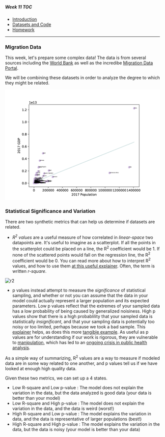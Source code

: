 ##### Week 11 TOC
- [Introduction](readme.md)
- [Datasets and Code](datasets.md)
- [Homework](homework.md)

-----

### Migration Data

This week, let's prepare some complex data! The data is from several sources including the [World Bank](https://data.worldbank.org/indicator/ny.gdp.mktp.cd) as well as the incredibe [Migration Data Portal](https://migrationdataportal.org/?i=stock_abs_&t=2017).

We will be combining these datasets in order to analyze the degree to which they might be related.

![plot.png](plot.png)

### Statistical Significance and Variation

There are two synthetic metrics that can help us determine if datasets are related.

- *R<sup>2</sup> values* are a useful measure of how correlated in *linear-space* two datapoints are. It's useful to imagine as a scatterplot. If all the points in the scatterplot could be placed on a line, the R<sup>2</sup> coefficient would be 1. If none of the scattered points would fall on the regression line, the R<sup>2</sup> coefficient would be 0. You can read more about how to interpret R<sup>2</sup> values, and how to use them [at this useful explainer](https://blog.minitab.com/blog/adventures-in-statistics-2/regression-analysis-how-do-i-interpret-r-squared-and-assess-the-goodness-of-fit). Often, the term is written *r-square*.

![r2](https://blog.minitab.com/hubfs/Imported_Blog_Media/fittedxobserved.gif)

- p values instead attempt to measure the *significance* of statistical sampling, and whether or not you can assume that the data in your model could actually represent a larger population and its expected parameters. Low p values reflect that the extremes of your sampled data has a low probability of being caused by generalized noisiness. High p values show that there is a high probablility that your sampled data is statistically *insignificant*, and that your sampling data is potentially too noisy or too limited, perhaps because we took a bad sample. This [explainer](https://blog.minitab.com/blog/adventures-in-statistics-2/how-to-correctly-interpret-p-values) helps, as does this more [tangible example](https://www.students4bestevidence.net/p-value-in-plain-english-2/). As useful as p values are for understanding if our work is rigorous, they are vulnerable to [manipulation](https://en.wikipedia.org/wiki/Data_dredging), which has led to an [ongoing crisis in public health analysis](https://www.npr.org/sections/thesalt/2018/09/26/651849441/cornell-food-researchers-downfall-raises-larger-questions-for-science).

As a simple way of summarizing, R<sup>2</sup> values are a way to measure if modeled data are in some way related to one another, and p values tell us if we have looked at enough high quality data.

Given these two metrics, we can set up a 4 states.

- Low R-square and Low p-value : The model does not explain the variation in the data, but the data analyzed is good data (your data is better than your model)
- Low R-square and High p-value : The model does not explain the variation in the data, and the data is weird (worst!)
- High R-square and Low p-value : The model explains the variation in data, and the data is representative of larger populations (best!)
- High R-square and High p-value : The model explains the variation in the data, but the data is noisy (your model is better than your data)


